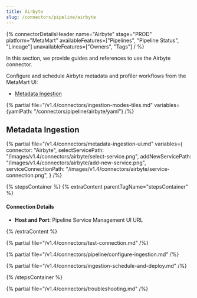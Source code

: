 ```yaml
---
title: Airbyte
slug: /connectors/pipeline/airbyte
---
```


{% connectorDetailsHeader
name="Airbyte"
stage="PROD"
platform="MetaMart"
availableFeatures=["Pipelines", "Pipeline Status", "Lineage"]
unavailableFeatures=["Owners", "Tags"]
/ %}

In this section, we provide guides and references to use the Airbyte connector.

Configure and schedule Airbyte metadata and profiler workflows from the MetaMart UI:

- [Metadata Ingestion](#metadata-ingestion)

{% partial file="/v1.4/connectors/ingestion-modes-tiles.md" variables={yamlPath: "/connectors/pipeline/airbyte/yaml"} /%}

## Metadata Ingestion

{% partial 
  file="/v1.4/connectors/metadata-ingestion-ui.md" 
  variables={
    connector: "Airbyte", 
    selectServicePath: "/images/v1.4/connectors/airbyte/select-service.png",
    addNewServicePath: "/images/v1.4/connectors/airbyte/add-new-service.png",
    serviceConnectionPath: "/images/v1.4/connectors/airbyte/service-connection.png",
} 
/%}

{% stepsContainer %}
{% extraContent parentTagName="stepsContainer" %}

#### Connection Details

- **Host and Port**: Pipeline Service Management UI URL

{% /extraContent %}

{% partial file="/v1.4/connectors/test-connection.md" /%}

{% partial file="/v1.4/connectors/pipeline/configure-ingestion.md" /%}

{% partial file="/v1.4/connectors/ingestion-schedule-and-deploy.md" /%}

{% /stepsContainer %}

{% partial file="/v1.4/connectors/troubleshooting.md" /%}
